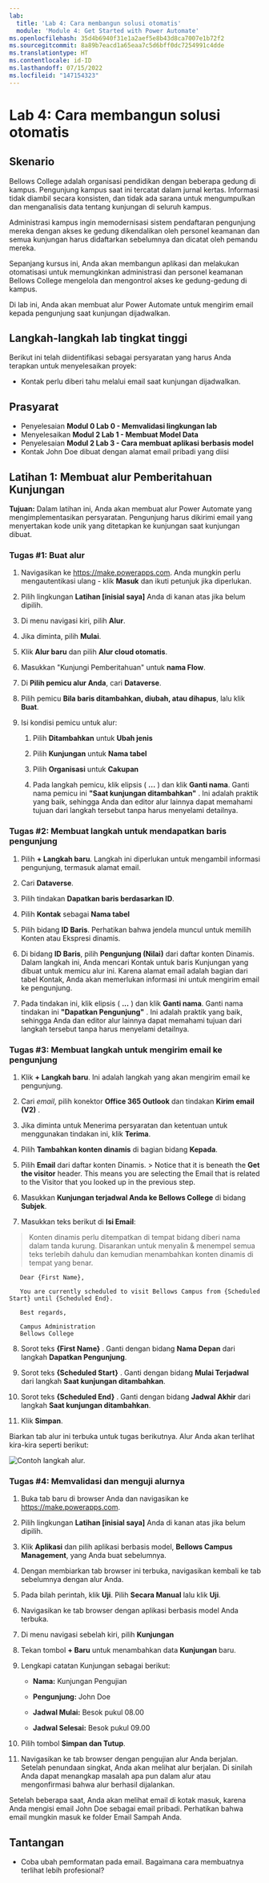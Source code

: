 ```yaml
---
lab:
  title: 'Lab 4: Cara membangun solusi otomatis'
  module: 'Module 4: Get Started with Power Automate'
ms.openlocfilehash: 35d4b6940f31e1a2aef5e8b43d8ca7007e1b72f2
ms.sourcegitcommit: 8a89b7eacd1a65eaa7c5d6bff0dc7254991c4dde
ms.translationtype: HT
ms.contentlocale: id-ID
ms.lasthandoff: 07/15/2022
ms.locfileid: "147154323"
---
```

# <a name="lab-4-how-to-build-an-automated-solution"></a>Lab 4: Cara membangun solusi otomatis

## <a name="scenario"></a>Skenario

Bellows College adalah organisasi pendidikan dengan beberapa gedung di kampus. Pengunjung kampus saat ini tercatat dalam jurnal kertas. Informasi tidak diambil secara konsisten, dan tidak ada sarana untuk mengumpulkan dan menganalisis data tentang kunjungan di seluruh kampus.

Administrasi kampus ingin memodernisasi sistem pendaftaran pengunjung mereka dengan akses ke gedung dikendalikan oleh personel keamanan dan semua kunjungan harus didaftarkan sebelumnya dan dicatat oleh pemandu mereka.

Sepanjang kursus ini, Anda akan membangun aplikasi dan melakukan otomatisasi untuk memungkinkan administrasi dan personel keamanan Bellows College mengelola dan mengontrol akses ke gedung-gedung di kampus.

Di lab ini, Anda akan membuat alur Power Automate untuk mengirim email kepada pengunjung saat kunjungan dijadwalkan.

## <a name="high-level-lab-steps"></a>Langkah-langkah lab tingkat tinggi

Berikut ini telah diidentifikasi sebagai persyaratan yang harus Anda terapkan untuk menyelesaikan proyek:

- Kontak perlu diberi tahu melalui email saat kunjungan dijadwalkan.

## <a name="prerequisites"></a>Prasyarat

- Penyelesaian **Modul 0 Lab 0 - Memvalidasi lingkungan lab**
- Menyelesaikan **Modul 2 Lab 1 - Membuat Model Data**
- Penyelesaian **Modul 2 Lab 3 - Cara membuat aplikasi berbasis model**
- Kontak John Doe dibuat dengan alamat email pribadi yang diisi

## <a name="exercise-1-create-visit-notification-flow"></a>Latihan 1: Membuat alur Pemberitahuan Kunjungan

**Tujuan:** Dalam latihan ini, Anda akan membuat alur Power Automate yang mengimplementasikan persyaratan. Pengunjung harus dikirimi email yang menyertakan kode unik yang ditetapkan ke kunjungan saat kunjungan dibuat.

### <a name="task-1-create-a-flow"></a>Tugas \#1: Buat alur

1.  Navigasikan ke <https://make.powerapps.com>. Anda mungkin perlu mengautentikasi ulang - klik **Masuk** dan ikuti petunjuk jika diperlukan.

2.  Pilih lingkungan **Latihan [inisial saya]** Anda di kanan atas jika belum dipilih.

3.  Di menu navigasi kiri, pilih **Alur**.

4.  Jika diminta, pilih **Mulai**.

5.  Klik **Alur baru** dan pilih **Alur cloud otomatis**.

6.  Masukkan "Kunjungi Pemberitahuan" untuk **nama Flow**.

7.  Di **Pilih pemicu alur Anda**, cari **Dataverse**.

8.  Pilih pemicu **Bila baris ditambahkan, diubah, atau dihapus**, lalu klik **Buat**.

9.  Isi kondisi pemicu untuk alur:

    1.  Pilih **Ditambahkan** untuk **Ubah jenis**

    2.  Pilih **Kunjungan** untuk **Nama tabel**

    3.  Pilih **Organisasi** untuk **Cakupan**

    4.  Pada langkah pemicu, klik elipsis ( **...** ) dan klik **Ganti nama**. Ganti nama pemicu ini **"Saat kunjungan ditambahkan"** . Ini adalah praktik yang baik, sehingga Anda dan editor alur lainnya dapat memahami tujuan dari langkah tersebut tanpa harus menyelami detailnya.

### <a name="task-2-create-a-step-to-get-the-visitor-row"></a>Tugas \#2: Membuat langkah untuk mendapatkan baris pengunjung

1.  Pilih **+ Langkah baru**. Langkah ini diperlukan untuk mengambil informasi pengunjung, termasuk alamat email.

2.  Cari **Dataverse**.

3.  Pilih tindakan **Dapatkan baris berdasarkan ID**.

4.  Pilih **Kontak** sebagai **Nama tabel**

5.  Pilih bidang **ID Baris**. Perhatikan bahwa jendela muncul untuk memilih Konten atau Ekspresi dinamis.

6.  Di bidang **ID Baris**, pilih **Pengunjung (Nilai)** dari daftar konten Dinamis. Dalam langkah ini, Anda mencari Kontak untuk baris Kunjungan yang dibuat untuk memicu alur ini. Karena alamat email adalah bagian dari tabel Kontak, Anda akan memerlukan informasi ini untuk mengirim email ke pengunjung.

7.  Pada tindakan ini, klik elipsis ( **...** ) dan klik **Ganti nama**.
        Ganti nama tindakan ini **"Dapatkan Pengunjung"** . Ini adalah praktik yang baik, sehingga Anda dan editor alur lainnya dapat memahami tujuan dari langkah tersebut tanpa harus menyelami detailnya.

### <a name="task-3-create-a-step-to-send-an-email-to-the-visitor"></a>Tugas \#3: Membuat langkah untuk mengirim email ke pengunjung

1.  Klik **+ Langkah baru**. Ini adalah langkah yang akan mengirim email ke pengunjung.

2.  Cari *email*, pilih konektor **Office 365 Outlook** dan tindakan **Kirim email (V2)** .

3.  Jika diminta untuk Menerima persyaratan dan ketentuan untuk menggunakan tindakan ini, klik **Terima**.

4.  Pilih **Tambahkan konten dinamis** di bagian bidang **Kepada**. 
    
5.  Pilih **Email** dari daftar konten Dinamis.
        > Notice that it is beneath the **Get the visitor** header. This means you
        are selecting the Email that is related to the Visitor that you looked
        up in the previous step.

6.  Masukkan **Kunjungan terjadwal Anda ke Bellows College** di bidang **Subjek**.

7.  Masukkan teks berikut di **Isi Email**:

>   Konten dinamis perlu ditempatkan di tempat bidang diberi nama dalam tanda kurung. Disarankan untuk menyalin & menempel semua teks terlebih dahulu dan kemudian menambahkan konten dinamis di tempat yang benar.

~~~~~~~~~~~~~~~~~~~~~~~~~~~~~~~~~~~~~~~~~~~~~~~~~~~~~~~~~~~~~~~~~~~~~~~~~~~~~~~~
   Dear {First Name},

   You are currently scheduled to visit Bellows Campus from {Scheduled Start} until {Scheduled End}.

   Best regards,

   Campus Administration
   Bellows College
~~~~~~~~~~~~~~~~~~~~~~~~~~~~~~~~~~~~~~~~~~~~~~~~~~~~~~~~~~~~~~~~~~~~~~~~~~~~~~~~

8.  Sorot teks **{First Name}** . Ganti dengan bidang **Nama Depan** dari langkah **Dapatkan Pengunjung**.

9.  Sorot teks **{Scheduled Start}** . Ganti dengan bidang **Mulai Terjadwal** dari langkah **Saat kunjungan ditambahkan**.

10.  Sorot teks **{Scheduled End}** . Ganti dengan bidang **Jadwal Akhir** dari langkah **Saat kunjungan ditambahkan**.

11.  Klik **Simpan**.

Biarkan tab alur ini terbuka untuk tugas berikutnya. Alur Anda akan terlihat kira-kira seperti berikut:

![Contoh langkah alur.](media/4-Flow.png)

### <a name="task-4-validate-and-test-the-flow"></a>Tugas \#4: Memvalidasi dan menguji alurnya

1.  Buka tab baru di browser Anda dan navigasikan ke <https://make.powerapps.com>.

2.  Pilih lingkungan **Latihan [inisial saya]** Anda di kanan atas jika belum dipilih.

3.  Klik **Aplikasi** dan pilih aplikasi berbasis model, **Bellows Campus Management**, yang Anda buat sebelumnya.

3.  Dengan membiarkan tab browser ini terbuka, navigasikan kembali ke tab sebelumnya dengan alur Anda.

4.  Pada bilah perintah, klik **Uji**. Pilih **Secara Manual** lalu klik **Uji**.

5.  Navigasikan ke tab browser dengan aplikasi berbasis model Anda terbuka. 

6.  Di menu navigasi sebelah kiri, pilih **Kunjungan**

6. Tekan tombol **+ Baru** untuk menambahkan data **Kunjungan** baru.

7. Lengkapi catatan Kunjungan sebagai berikut:

    -   **Nama:** Kunjungan Pengujian

    -   **Pengunjung:** John Doe

    -   **Jadwal Mulai:** Besok pukul 08.00

    -   **Jadwal Selesai:** Besok pukul 09.00

8. Pilih tombol **Simpan dan Tutup**.

9. Navigasikan ke tab browser dengan pengujian alur Anda berjalan. Setelah penundaan singkat, Anda akan melihat alur berjalan. Di sinilah Anda dapat menangkap masalah apa pun dalam alur atau mengonfirmasi bahwa alur berhasil dijalankan.

Setelah beberapa saat, Anda akan melihat email di kotak masuk, karena Anda mengisi email John Doe sebagai email pribadi. Perhatikan bahwa email mungkin masuk ke folder Email Sampah Anda.

## <a name="challenges"></a>Tantangan

- Coba ubah pemformatan pada email. Bagaimana cara membuatnya terlihat lebih profesional?